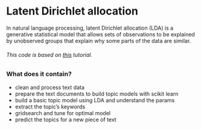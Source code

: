 # Latent Dirichlet allocation

In natural language processing, latent Dirichlet allocation (LDA) is a generative statistical model that allows sets of observations to be explained by unobserved groups that explain why some parts of the data are similar.

<h6> This code is based on <a href="https://www.machinelearningplus.com/nlp/topic-modeling-python-sklearn-examples/">this</a> tutorial.

<h3> What does it contain? </h3>

<ul>
<li> clean and process text data </li> 
<li> prepare the text documents to build topic models with scikit learn </li> 
<li> build a basic topic model using LDA and understand the params </li> 
<li> extract the topic’s keywords </li> 
<li> gridsearch and tune for optimal model </li> 
<li> predict the topics for a new piece of text </li> 
</ul>

